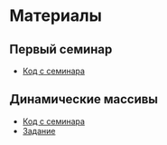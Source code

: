 # Материалы

## Первый семинар

+ [Код с семинара](https://github.com/n-popov/dasr-2023/blob/master/first/)

## Динамические массивы

+ [Код с семинара](https://github.com/n-popov/dasr-2023/blob/master/dynamic/)
+ [Задание](https://n-popov.github.io/work/seminars/dasr/2023/first_hw)
